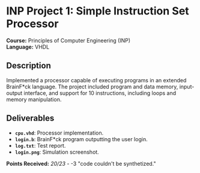 # INP Project 1: Simple Instruction Set Processor

**Course:** Principles of Computer Engineering (INP)  
**Language:** VHDL  

## Description
Implemented a processor capable of executing programs in an extended BrainF*ck language. The project included program and data memory, input-output interface, and support for 10 instructions, including loops and memory manipulation.

## Deliverables
- **`cpu.vhd`**: Processor implementation.
- **`login.b`**: BrainF*ck program outputting the user login.
- **`log.txt`**: Test report.
- **`login.png`**: Simulation screenshot.

**Points Received:** *20/23*  - -3 "code couldn't be synthetized."
